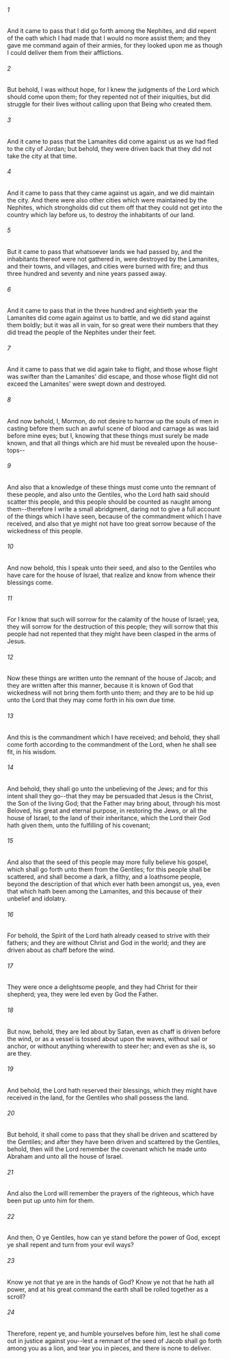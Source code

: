 ###### 1
And it came to pass that I did go forth among the Nephites, and did repent of the oath which I had made that I would no more assist them; and they gave me command again of their armies, for they looked upon me as though I could deliver them from their afflictions.

###### 2
But behold, I was without hope, for I knew the judgments of the Lord which should come upon them; for they repented not of their iniquities, but did struggle for their lives without calling upon that Being who created them.

###### 3
And it came to pass that the Lamanites did come against us as we had fled to the city of Jordan; but behold, they were driven back that they did not take the city at that time.

###### 4
And it came to pass that they came against us again, and we did maintain the city. And there were also other cities which were maintained by the Nephites, which strongholds did cut them off that they could not get into the country which lay before us, to destroy the inhabitants of our land.

###### 5
But it came to pass that whatsoever lands we had passed by, and the inhabitants thereof were not gathered in, were destroyed by the Lamanites, and their towns, and villages, and cities were burned with fire; and thus three hundred and seventy and nine years passed away.

###### 6
And it came to pass that in the three hundred and eightieth year the Lamanites did come again against us to battle, and we did stand against them boldly; but it was all in vain, for so great were their numbers that they did tread the people of the Nephites under their feet.

###### 7
And it came to pass that we did again take to flight, and those whose flight was swifter than the Lamanites' did escape, and those whose flight did not exceed the Lamanites' were swept down and destroyed.

###### 8
And now behold, I, Mormon, do not desire to harrow up the souls of men in casting before them such an awful scene of blood and carnage as was laid before mine eyes; but I, knowing that these things must surely be made known, and that all things which are hid must be revealed upon the house-tops--

###### 9
And also that a knowledge of these things must come unto the remnant of these people, and also unto the Gentiles, who the Lord hath said should scatter this people, and this people should be counted as naught among them--therefore I write a small abridgment, daring not to give a full account of the things which I have seen, because of the commandment which I have received, and also that ye might not have too great sorrow because of the wickedness of this people.

###### 10
And now behold, this I speak unto their seed, and also to the Gentiles who have care for the house of Israel, that realize and know from whence their blessings come.

###### 11
For I know that such will sorrow for the calamity of the house of Israel; yea, they will sorrow for the destruction of this people; they will sorrow that this people had not repented that they might have been clasped in the arms of Jesus.

###### 12
Now these things are written unto the remnant of the house of Jacob; and they are written after this manner, because it is known of God that wickedness will not bring them forth unto them; and they are to be hid up unto the Lord that they may come forth in his own due time.

###### 13
And this is the commandment which I have received; and behold, they shall come forth according to the commandment of the Lord, when he shall see fit, in his wisdom.

###### 14
And behold, they shall go unto the unbelieving of the Jews; and for this intent shall they go--that they may be persuaded that Jesus is the Christ, the Son of the living God; that the Father may bring about, through his most Beloved, his great and eternal purpose, in restoring the Jews, or all the house of Israel, to the land of their inheritance, which the Lord their God hath given them, unto the fulfilling of his covenant;

###### 15
And also that the seed of this people may more fully believe his gospel, which shall go forth unto them from the Gentiles; for this people shall be scattered, and shall become a dark, a filthy, and a loathsome people, beyond the description of that which ever hath been amongst us, yea, even that which hath been among the Lamanites, and this because of their unbelief and idolatry.

###### 16
For behold, the Spirit of the Lord hath already ceased to strive with their fathers; and they are without Christ and God in the world; and they are driven about as chaff before the wind.

###### 17
They were once a delightsome people, and they had Christ for their shepherd; yea, they were led even by God the Father.

###### 18
But now, behold, they are led about by Satan, even as chaff is driven before the wind, or as a vessel is tossed about upon the waves, without sail or anchor, or without anything wherewith to steer her; and even as she is, so are they.

###### 19
And behold, the Lord hath reserved their blessings, which they might have received in the land, for the Gentiles who shall possess the land.

###### 20
But behold, it shall come to pass that they shall be driven and scattered by the Gentiles; and after they have been driven and scattered by the Gentiles, behold, then will the Lord remember the covenant which he made unto Abraham and unto all the house of Israel.

###### 21
And also the Lord will remember the prayers of the righteous, which have been put up unto him for them.

###### 22
And then, O ye Gentiles, how can ye stand before the power of God, except ye shall repent and turn from your evil ways?

###### 23
Know ye not that ye are in the hands of God? Know ye not that he hath all power, and at his great command the earth shall be rolled together as a scroll?

###### 24
Therefore, repent ye, and humble yourselves before him, lest he shall come out in justice against you--lest a remnant of the seed of Jacob shall go forth among you as a lion, and tear you in pieces, and there is none to deliver.

